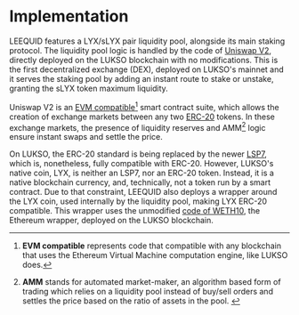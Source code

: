 # Implementation

LEEQUID features a LYX/sLYX pair liquidity pool, alongside its main staking protocol. The liquidity pool logic is handled by the code of [Uniswap V2](https://ethereum.org/en/developers/tutorials/uniswap-v2-annotated-code/), directly deployed on the LUKSO blockchain with no modifications. This is the first decentralized exchange (DEX), deployed on LUKSO's mainnet and it serves the staking pool by adding an instant route to stake or unstake, granting the sLYX token maximum liquidity.

Uniswap V2 is an [EVM compatible](#user-content-fn-1)[^1] smart contract suite, which allows the creation of exchange markets between any two [ERC-20](https://eips.ethereum.org/EIPS/eip-20) tokens. In these exchange markets, the presence of liquidity reserves and AMM[^2] logic ensure instant swaps and settle the price.&#x20;

On LUKSO, the ERC-20 standard is being replaced by the newer [LSP7](https://docs.lukso.tech/standards/nft-2.0/LSP7-Digital-Asset/), which is, nonetheless, fully compatible with ERC-20. However, LUKSO's native coin, LYX, is neither an LSP7, nor an ERC-20 token. Instead, it is a native blockchain currency, and, technically, not a token run by a smart contract. Due to that constraint, LEEQUID also deploys a wrapper around the LYX coin, used internally by the liquidity pool, making LYX ERC-20 compatible. This wrapper uses the unmodified [code of WETH10](https://github.com/WETH10/WETH10), the Ethereum wrapper, deployed on the LUKSO blockchain.&#x20;

[^1]: **EVM compatible** represents code that compatible with any blockchain that uses the Ethereum Virtual Machine computation engine, like LUKSO does.

[^2]: **AMM** stands for automated market-maker, an algorithm based form of trading which relies on a liquidity pool instead of buy/sell orders and settles the price based on the ratio of assets in the pool.   &#x20;
